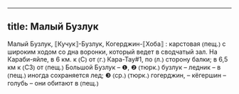 
---
title: Малый Бузлук
---
Малый Бузлук, ⟦Кучук⟧-Бузлук, Когерджин-⟦Хоба⟧
: карстовая ⦅пещ.⦆ с широким ходом со дна воронки, который ведет в сводчатый зал. На Караби-яйле, в 6 км. к ⦅С⦆ от ⦅г.⦆ Кара-Тау#1, по ⦅л.⦆ сторону балки; в 6,5 км к ⦅СЗ⦆ от ⦅пещ.⦆ Большой Бузлук – ❶, ❷ ⦅тюрк.⦆ бузлук – ледник – в ⦅пещ.⦆ иногда сохраняется лед; ❸ ⦅ср.⦆ ⦅тюрк.⦆ гогерджин, – кёгершин – голубь – они обитают в ⦅пещ.⦆
